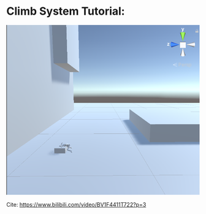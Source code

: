 # Climb System Tutorial:

![Demo](./climbSystem.png)

Cite:
https://www.bilibili.com/video/BV1F4411T722?p=3

